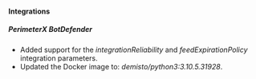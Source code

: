 
#### Integrations
##### PerimeterX BotDefender
- Added support for the *integrationReliability* and *feedExpirationPolicy* integration parameters.
- Updated the Docker image to: *demisto/python3:3.10.5.31928*.